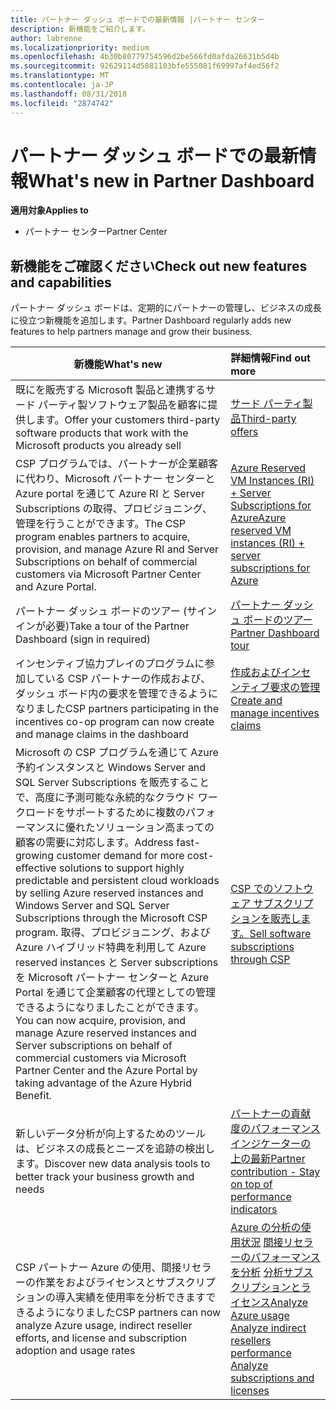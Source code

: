 ```yaml
---
title: パートナー ダッシュ ボードでの最新情報 |パートナー センター
description: 新機能をご紹介します。
author: labrenne
ms.localizationpriority: medium
ms.openlocfilehash: 4b30b80779754596d2be566fd0afda26631b5d4b
ms.sourcegitcommit: 92629114d5081103bfe555081f69997af4ed56f2
ms.translationtype: MT
ms.contentlocale: ja-JP
ms.lasthandoff: 08/31/2018
ms.locfileid: "2874742"
---
```

# <a name="whats-new-in-partner-dashboard"></a><span data-ttu-id="77945-103">パートナー ダッシュ ボードでの最新情報</span><span class="sxs-lookup"><span data-stu-id="77945-103">What's new in Partner Dashboard</span></span>

**<span data-ttu-id="77945-104">適用対象</span><span class="sxs-lookup"><span data-stu-id="77945-104">Applies to</span></span>**

-  <span data-ttu-id="77945-105">パートナー センター</span><span class="sxs-lookup"><span data-stu-id="77945-105">Partner Center</span></span>

## <a name="check-out-new-features-and-capabilities"></a><span data-ttu-id="77945-106">新機能をご確認ください</span><span class="sxs-lookup"><span data-stu-id="77945-106">Check out new features and capabilities</span></span> 

<span data-ttu-id="77945-107">パートナー ダッシュ ボードは、定期的にパートナーの管理し、ビジネスの成長に役立つ新機能を追加します。</span><span class="sxs-lookup"><span data-stu-id="77945-107">Partner Dashboard regularly adds new features to help partners manage and grow their business.</span></span>


|**<span data-ttu-id="77945-108">新機能</span><span class="sxs-lookup"><span data-stu-id="77945-108">What's new</span></span>**   |**<span data-ttu-id="77945-109">詳細情報</span><span class="sxs-lookup"><span data-stu-id="77945-109">Find out more</span></span>**   |
|----------------------|:-----------------|
|<span data-ttu-id="77945-110">既にを販売する Microsoft 製品と連携するサード パーティ製ソフトウェア製品を顧客に提供します。</span><span class="sxs-lookup"><span data-stu-id="77945-110">Offer your customers third-party software products that work with the Microsoft products you already sell</span></span>   | [<span data-ttu-id="77945-111">サード パーティ製品</span><span class="sxs-lookup"><span data-stu-id="77945-111">Third-party offers</span></span>](third-party-offers.md)|
|<span data-ttu-id="77945-112">CSP プログラムでは、パートナーが企業顧客に代わり、Microsoft パートナー センターと Azure portal を通じて Azure RI と Server Subscriptions の取得、プロビジョニング、管理を行うことができます。</span><span class="sxs-lookup"><span data-stu-id="77945-112">The CSP program enables partners to acquire, provision, and manage Azure RI and Server Subscriptions on behalf of commercial customers via Microsoft Partner Center and Azure Portal.</span></span>|[<span data-ttu-id="77945-113">Azure Reserved VM Instances (RI) + Server Subscriptions for Azure</span><span class="sxs-lookup"><span data-stu-id="77945-113">Azure reserved VM instances (RI) + server subscriptions for Azure</span></span>](azure-ri-server-subscriptions.md)|
|<span data-ttu-id="77945-114">パートナー ダッシュ ボードのツアー (サインインが必要)</span><span class="sxs-lookup"><span data-stu-id="77945-114">Take a tour of the Partner Dashboard (sign in required)</span></span>|[<span data-ttu-id="77945-115">パートナー ダッシュ ボードのツアー</span><span class="sxs-lookup"><span data-stu-id="77945-115">Partner Dashboard tour</span></span>](https://partnercenter.microsoft.com/pcv/redirect?authenticate=true&redirect=%2Fdashboard%2Foverview)|
|<span data-ttu-id="77945-116">インセンティブ協力プレイのプログラムに参加している CSP パートナーの作成および、ダッシュ ボード内の要求を管理できるようになりました</span><span class="sxs-lookup"><span data-stu-id="77945-116">CSP partners participating in the incentives co-op program can now create and manage claims in the dashboard</span></span>|[<span data-ttu-id="77945-117">作成およびインセンティブ要求の管理</span><span class="sxs-lookup"><span data-stu-id="77945-117">Create and manage incentives claims</span></span>](create-incentives-claims.md)|
|<span data-ttu-id="77945-118">Microsoft の CSP プログラムを通じて Azure 予約インスタンスと Windows Server and SQL Server Subscriptions を販売することで、高度に予測可能な永続的なクラウド ワークロードをサポートするために複数のパフォーマンスに優れたソリューション高まっての顧客の需要に対応します。</span><span class="sxs-lookup"><span data-stu-id="77945-118">Address fast-growing customer demand for more cost-effective solutions to support highly predictable and persistent cloud workloads by selling Azure reserved instances and Windows Server and SQL Server Subscriptions through the Microsoft CSP program.</span></span> <span data-ttu-id="77945-119">取得、プロビジョニング、および Azure ハイブリッド特典を利用して Azure reserved instances と Server subscriptions を Microsoft パートナー センターと Azure Portal を通じて企業顧客の代理としての管理できるようになりましたことができます。</span><span class="sxs-lookup"><span data-stu-id="77945-119">You can now acquire, provision, and manage Azure reserved instances and Server subscriptions on behalf of commercial customers via Microsoft Partner Center and the Azure Portal by taking advantage of the Azure Hybrid Benefit.</span></span>|[<span data-ttu-id="77945-120">CSP でのソフトウェア サブスクリプションを販売します。</span><span class="sxs-lookup"><span data-stu-id="77945-120">Sell software subscriptions through CSP</span></span>](csp-software-subscriptions.md)|
|<span data-ttu-id="77945-121">新しいデータ分析が向上するためのツールは、ビジネスの成長とニーズを追跡の検出します。</span><span class="sxs-lookup"><span data-stu-id="77945-121">Discover new data analysis tools to better track your business growth and needs</span></span>| [<span data-ttu-id="77945-122">パートナーの貢献度のパフォーマンス インジケーターの上の最新</span><span class="sxs-lookup"><span data-stu-id="77945-122">Partner contribution - Stay on top of performance indicators</span></span>](partner-contributions.md)|
|<span data-ttu-id="77945-123">CSP パートナー Azure の使用、間接リセラーの作業をおよびライセンスとサブスクリプションの導入実績を使用率を分析できますできるようになりました</span><span class="sxs-lookup"><span data-stu-id="77945-123">CSP partners can now analyze Azure usage, indirect reseller efforts, and license and subscription adoption and usage rates</span></span>|<span data-ttu-id="77945-124">[Azure の分析の使用状況](analyze-azure-usage.md)  [間接リセラーのパフォーマンスを分析](Analyze-indirect-resellers.md)    [分析サブスクリプションとライセンス](analyze-subscriptions-licenses.md)</span><span class="sxs-lookup"><span data-stu-id="77945-124">[Analyze Azure usage](analyze-azure-usage.md)  [Analyze indirect resellers performance](Analyze-indirect-resellers.md)    [Analyze subscriptions and licenses](analyze-subscriptions-licenses.md)</span></span>|

